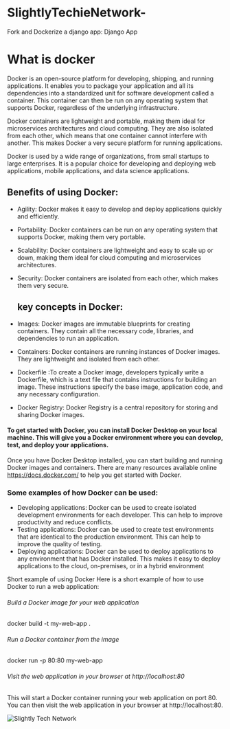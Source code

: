 # SlightlyTechieNetwork-
Fork and Dockerize a django app: Django App


# What is docker 

Docker is an open-source platform for developing, shipping, and running applications. It enables you to package your application and all its dependencies into a standardized unit for software development called a container. This container can then be run on any operating system that supports Docker, regardless of the underlying infrastructure.

Docker containers are lightweight and portable, making them ideal for microservices architectures and cloud computing. They are also isolated from each other, which means that one container cannot interfere with another. This makes Docker a very secure platform for running applications.

Docker is used by a wide range of organizations, from small startups to large enterprises. It is a popular choice for developing and deploying web applications, mobile applications, and data science applications.

## Benefits of using Docker:

- Agility: Docker makes it easy to develop and deploy applications quickly and efficiently.
- Portability: Docker containers can be run on any operating system that supports Docker, making them very portable.
- Scalability: Docker containers are lightweight and easy to scale up or down, making them ideal for cloud computing and microservices architectures.
- Security: Docker containers are isolated from each other, which makes them very secure.
  ## key concepts in Docker:

- Images: Docker images are immutable blueprints for creating containers. They contain all the necessary code, libraries, and dependencies to run an application.
- Containers: Docker containers are running instances of Docker images. They are lightweight and isolated from each other.
- Dockerfile :To create a Docker image, developers typically write a Dockerfile, which is a text file that contains instructions for building an image. These instructions specify the base image, application code, and any necessary configuration.
- Docker Registry: Docker Registry is a central repository for storing and sharing Docker images.
#### To get started with Docker, you can install Docker Desktop on your local machine. This will give you a Docker environment where you can develop, test, and deploy your applications.

Once you have Docker Desktop installed, you can start building and running Docker images and containers. There are many resources available online https://docs.docker.com/ to help you get started with Docker.

### Some examples of how Docker can be used:

- Developing applications: Docker can be used to create isolated development environments for each developer. This can help to improve productivity and reduce conflicts.
- Testing applications: Docker can be used to create test environments that are identical to the production environment. This can help to improve the quality of testing.
- Deploying applications: Docker can be used to deploy applications to any environment that has Docker installed. This makes it easy to deploy applications to the cloud, on-premises, or in a hybrid environment

Short example of using Docker
Here is a short example of how to use Docker to run a web application:

###### Build a Docker image for your web application
docker build -t my-web-app .

###### Run a Docker container from the image
docker run -p 80:80 my-web-app

###### Visit the web application in your browser at http://localhost:80
This will start a Docker container running your web application on port 80. You can then visit the web application in your browser at http://localhost:80.

![Slightly Tech Network](https://github.com/ClementDaniel/SlightlyTechieNetwork-/assets/96403532/2472c94d-8e82-4e41-8aa4-8b3d2736be7a)




